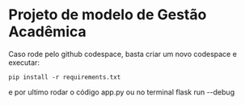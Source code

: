 # Projeto de modelo de Gestão Acadêmica

Caso rode pelo github codespace, basta criar um novo codespace e executar:

    pip install -r requirements.txt

e por ultimo rodar o código app.py ou no terminal flask run --debug
